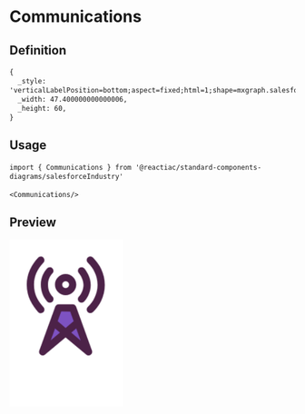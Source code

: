 # Communications

## Definition

```
{
  _style: 'verticalLabelPosition=bottom;aspect=fixed;html=1;shape=mxgraph.salesforce.communications;',
  _width: 47.400000000000006,
  _height: 60,
}
```

## Usage

```
import { Communications } from '@reactiac/standard-components-diagrams/salesforceIndustry'

<Communications/>
```

## Preview

<img src="./communications.png" width="200"/>
